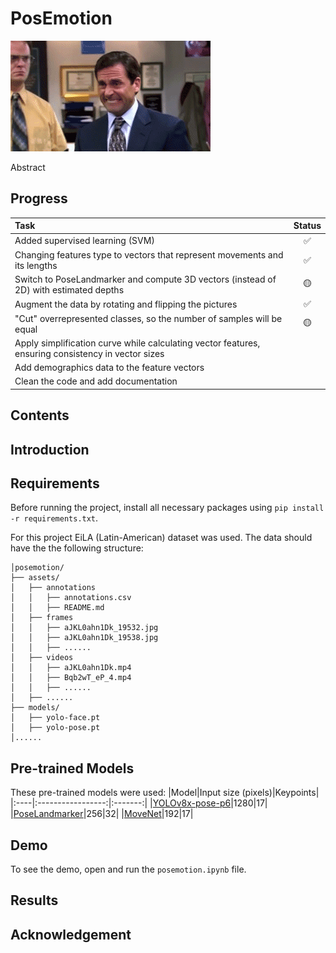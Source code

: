# PosEmotion

![](https://github.com/denskrlv/PosEmotion/blob/main/media/LOGO.gif)

Abstract

## Progress
|Task|Status|
|:---|:----:|
|Added supervised learning (SVM)|✅|
|Changing features type to vectors that represent movements and its lengths|✅|
|Switch to PoseLandmarker and compute 3D vectors (instead of 2D) with estimated depths|🟡|
|Augment the data by rotating and flipping the pictures|✅|
|"Cut" overrepresented classes, so the number of samples will be equal|🟡|
|Apply simplification curve while calculating vector features, ensuring consistency in vector sizes||
|Add demographics data to the feature vectors||
|Clean the code and add documentation||

## Contents

## Introduction

## Requirements
Before running the project, install all necessary packages using <code>pip install -r requirements.txt</code>.

For this project EiLA (Latin-American) dataset was used. The data should have the the following structure:
```
│posemotion/
├── assets/
│   ├── annotations
│   │   ├── annotations.csv
│   │   ├── README.md
│   ├── frames
│   │   ├── aJKL0ahn1Dk_19532.jpg
│   │   ├── aJKL0ahn1Dk_19538.jpg
│   │   ├── ......
│   ├── videos
│   │   ├── aJKL0ahn1Dk.mp4
│   │   ├── Bqb2wT_eP_4.mp4
│   │   ├── ......
│   ├── ......
├── models/
│   ├── yolo-face.pt
│   ├── yolo-pose.pt
│......
```

## Pre-trained Models
These pre-trained models were used:
|Model|Input size (pixels)|Keypoints|
|:----|:-----------------:|:-------:|
|[YOLOv8x-pose-p6](https://docs.ultralytics.com/tasks/pose/)|1280|17|
|[PoseLandmarker](https://ai.google.dev/edge/api/mediapipe/java/com/google/mediapipe/tasks/vision/poselandmarker/PoseLandmarker)|256|32|
|[MoveNet](https://www.tensorflow.org/hub/tutorials/movenet)|192|17|

## Demo
To see the demo, open and run the <code>posemotion.ipynb</code> file.

## Results

## Acknowledgement
